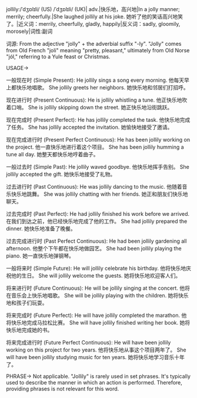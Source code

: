 jollily:/ˈdʒɒlɪli/ (US) /ˈdʒɒlɪli/ (UK)| adv.|快乐地，高兴地|In a jolly manner; merrily; cheerfully.|She laughed jollily at his joke. 她听了他的笑话高兴地笑了。|近义词：merrily, cheerfully, gladly, happily|反义词：sadly, gloomily, morosely|词性:副词

词源: From the adjective "jolly" + the adverbial suffix "-ly".  "Jolly" comes from Old French "joli" meaning "pretty, pleasant," ultimately from Old Norse "jól," referring to a Yule feast or Christmas.

USAGE->

一般现在时 (Simple Present):
He jollily sings a song every morning. 他每天早上都快乐地唱歌。
She jollily greets her neighbors. 她快乐地和邻居们打招呼。

现在进行时 (Present Continuous):
He is jollily whistling a tune. 他正快乐地吹着口哨。
She is jollily skipping down the street. 她正快乐地沿街跳跃。

现在完成时 (Present Perfect):
He has jollily completed the task. 他快乐地完成了任务。
She has jollily accepted the invitation. 她愉快地接受了邀请。

现在完成进行时 (Present Perfect Continuous):
He has been jollily working on the project. 他一直快乐地进行着这个项目。
She has been jollily humming a tune all day. 她整天都快乐地哼着曲子。


一般过去时 (Simple Past):
He jollily waved goodbye. 他快乐地挥手告别。
She jollily accepted the gift. 她快乐地接受了礼物。

过去进行时 (Past Continuous):
He was jollily dancing to the music. 他随着音乐快乐地跳舞。
She was jollily chatting with her friends. 她正和朋友们快乐地聊天。

过去完成时 (Past Perfect):
He had jollily finished his work before we arrived. 在我们到达之前，他已经快乐地完成了他的工作。
She had jollily prepared the dinner. 她快乐地准备了晚餐。

过去完成进行时 (Past Perfect Continuous):
He had been jollily gardening all afternoon. 他整个下午都在快乐地做园艺。
She had been jollily playing the piano. 她一直快乐地弹钢琴。

一般将来时 (Simple Future):
He will jollily celebrate his birthday. 他将快乐地庆祝他的生日。
She will jollily welcome the guests. 她将快乐地欢迎客人们。

将来进行时 (Future Continuous):
He will be jollily singing at the concert. 他将在音乐会上快乐地唱歌。
She will be jollily playing with the children. 她将快乐地和孩子们玩耍。

将来完成时 (Future Perfect):
He will have jollily completed the marathon. 他将快乐地完成马拉松比赛。
She will have jollily finished writing her book. 她将快乐地完成她的书。

将来完成进行时 (Future Perfect Continuous):
He will have been jollily working on this project for two years. 他将快乐地从事这个项目两年了。
She will have been jollily studying music for ten years. 她将快乐地学习音乐十年了。


PHRASE->
Not applicable. "Jollily" is rarely used in set phrases. It's typically used to describe the manner in which an action is performed.  Therefore, providing phrases is not relevant for this word.
